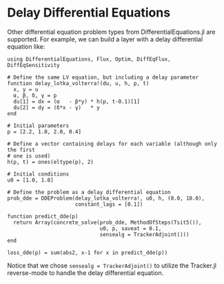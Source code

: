 # Delay Differential Equations

Other differential equation problem types from DifferentialEquations.jl are
supported. For example, we can build a layer with a delay differential equation
like:

```
using DifferentialEquations, Flux, Optim, DiffEqFlux, DiffEqSensitivity

# Define the same LV equation, but including a delay parameter
function delay_lotka_volterra!(du, u, h, p, t)
  x, y = u
  α, β, δ, γ = p
  du[1] = dx = (α   - β*y) * h(p, t-0.1)[1]
  du[2] = dy = (δ*x - γ)   * y
end

# Initial parameters
p = [2.2, 1.0, 2.0, 0.4]

# Define a vector containing delays for each variable (although only the first
# one is used)
h(p, t) = ones(eltype(p), 2)

# Initial conditions
u0 = [1.0, 1.0]

# Define the problem as a delay differential equation
prob_dde = DDEProblem(delay_lotka_volterra!, u0, h, (0.0, 10.0),
                      constant_lags = [0.1])

function predict_dde(p)
  return Array(concrete_solve(prob_dde, MethodOfSteps(Tsit5()),
                              u0, p, saveat = 0.1,
                              sensealg = TrackerAdjoint()))
end

loss_dde(p) = sum(abs2, x-1 for x in predict_dde(p))
```

Notice that we chose `sensealg = TrackerAdjoint()` to utilize the Tracker.jl
reverse-mode to handle the delay differential equation.
